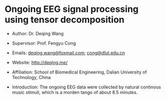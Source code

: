 # Ongoing EEG signal processing using tensor decomposition
- Author: Dr. Deqing Wang
- Supervisor: Prof. Fengyu Cong
- Emails: deqing.wang@foxmail.com; cong@dlut.edu.cn
- Website: http://deqing.me/
- Affiliation: School of Biomedical Engineering, Dalian University of Technology, China

- Introduction: The ongoing EEG data were collected by natural continous music stimuli, which is a morden tango of about 8.5 minutes.
